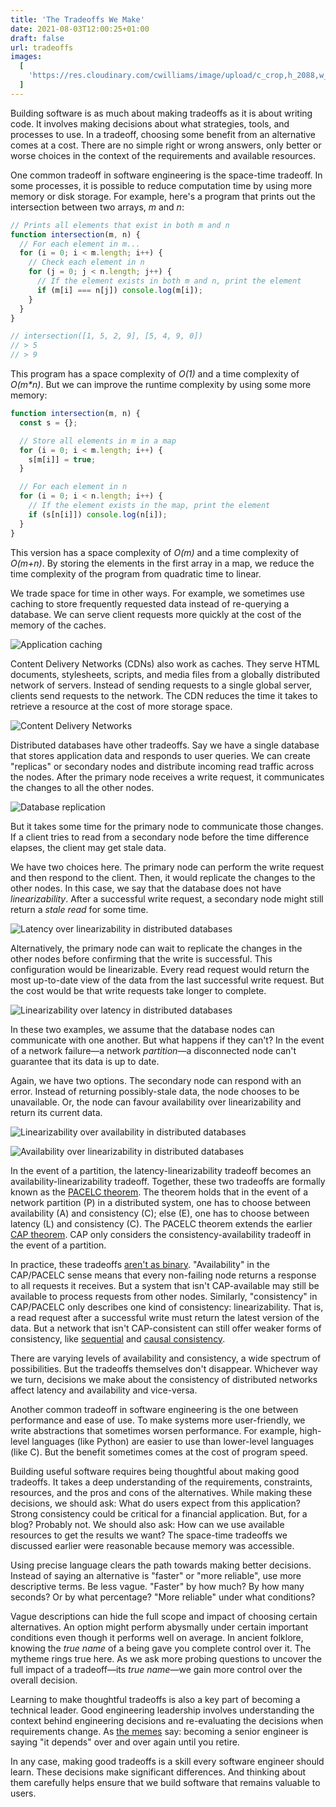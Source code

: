 ```yaml
---
title: 'The Tradeoffs We Make'
date: 2021-08-03T12:00:25+01:00
draft: false
url: tradeoffs
images:
  [
    'https://res.cloudinary.com/cwilliams/image/upload/c_crop,h_2088,w_3989,x_500,y_1100/v1628028726/Blog/elena-mozhvilo-j06gLuKK0GM-unsplash.jpg',
  ]
---
```


Building software is as much about making tradeoffs as it is about writing code. It involves making decisions about what strategies, tools, and processes to use. In a tradeoff, choosing some benefit from an alternative comes at a cost. There are no simple right or wrong answers, only better or worse choices in the context of the requirements and available resources.

One common tradeoff in software engineering is the space-time tradeoff. In some processes, it is possible to reduce computation time by using more memory or disk storage. For example, here's a program that prints out the intersection between two arrays, _m_ and _n_:

```javascript
// Prints all elements that exist in both m and n
function intersection(m, n) {
  // For each element in m...
  for (i = 0; i < m.length; i++) {
    // Check each element in n
    for (j = 0; j < n.length; j++) {
      // If the element exists in both m and n, print the element
      if (m[i] === n[j]) console.log(m[i]);
    }
  }
}

// intersection([1, 5, 2, 9], [5, 4, 9, 0])
// > 5
// > 9
```

This program has a space complexity of _O(1)_ and a time complexity of _O(m\*n)_. But we can improve the runtime complexity by using some more memory:

```javascript
function intersection(m, n) {
  const s = {};

  // Store all elements in m in a map
  for (i = 0; i < m.length; i++) {
    s[m[i]] = true;
  }

  // For each element in n
  for (i = 0; i < n.length; i++) {
    // If the element exists in the map, print the element
    if (s[n[i]]) console.log(n[i]);
  }
}
```

This version has a space complexity of _O(m)_ and a time complexity of _O(m+n)_. By storing the elements in the first array in a map, we reduce the time complexity of the program from quadratic time to linear.

We trade space for time in other ways. For example, we sometimes use caching to store frequently requested data instead of re-querying a database. We can serve client requests more quickly at the cost of the memory of the caches.

![Application caching](https://res.cloudinary.com/cwilliams/image/upload/c_scale,w_750/v1628010158/Blog/4b49a861-2d8f-4c38-9b85-9cd25e892fab.png)

Content Delivery Networks (CDNs) also work as caches. They serve HTML documents, stylesheets, scripts, and media files from a globally distributed network of servers. Instead of sending requests to a single global server, clients send requests to the network. The CDN reduces the time it takes to retrieve a resource at the cost of more storage space.

![Content Delivery Networks](https://res.cloudinary.com/cwilliams/image/upload/c_scale,w_750/v1628011384/Blog/42e81ad0-039a-4c60-98cd-257280579f86.png)

Distributed databases have other tradeoffs. Say we have a single database that stores application data and responds to user queries. We can create "replicas" or secondary nodes and distribute incoming read traffic across the nodes. After the primary node receives a write request, it communicates the changes to all the other nodes.

![Database replication](https://res.cloudinary.com/cwilliams/image/upload/c_scale,w_750/v1628011614/Blog/5361e652-778a-474d-be6e-a29c34b8cc77.png)

But it takes some time for the primary node to communicate those changes. If a client tries to read from a secondary node before the time difference elapses, the client may get stale data.

We have two choices here. The primary node can perform the write request and then respond to the client. Then, it would replicate the changes to the other nodes. In this case, we say that the database does not have _linearizability_. After a successful write request, a secondary node might still return a _stale read_ for some time.

![Latency over linearizability in distributed databases](https://res.cloudinary.com/cwilliams/image/upload/c_scale,w_750/v1628012359/Blog/78afe71c-b04e-4f93-ab9a-bfbcc055ec40.png)

Alternatively, the primary node can wait to replicate the changes in the other nodes before confirming that the write is successful. This configuration would be linearizable. Every read request would return the most up-to-date view of the data from the last successful write request. But the cost would be that write requests take longer to complete.

![Linearizability over latency in distributed databases](https://res.cloudinary.com/cwilliams/image/upload/c_scale,w_750/v1628012725/Blog/52e4e80f-4488-44fb-ae1d-d0c35d7165cf.png)

In these two examples, we assume that the database nodes can communicate with one another. But what happens if they can't? In the event of a network failure—a network _partition_—a disconnected node can't guarantee that its data is up to date.

Again, we have two options. The secondary node can respond with an error. Instead of returning possibly-stale data, the node chooses to be unavailable. Or, the node can favour availability over linearizability and return its current data.

![Linearizability over availability in distributed databases](https://res.cloudinary.com/cwilliams/image/upload/c_scale,w_750/v1628018818/Blog/2b9795e5-cb77-468c-9875-e17e92b86cc5.png)

![Availability over linearizability in distributed databases](https://res.cloudinary.com/cwilliams/image/upload/c_scale,w_750/v1628014104/Blog/51480821-42e8-4456-a59d-58fa156a8fe6.png)

In the event of a partition, the latency-linearizability tradeoff becomes an availability-linearizability tradeoff. Together, these two tradeoffs are formally known as the [PACELC theorem](https://en.wikipedia.org/wiki/PACELC_theorem). The theorem holds that in the event of a network partition (P) in a distributed system, one has to choose between availability (A) and consistency (C); else (E), one has to choose between latency (L) and consistency (C). The PACELC theorem extends the earlier [CAP theorem](https://en.wikipedia.org/wiki/CAP_theorem). CAP only considers the consistency-availability tradeoff in the event of a partition.

In practice, these tradeoffs [aren't as binary](https://martin.kleppmann.com/2015/05/11/please-stop-calling-databases-cp-or-ap.html). "Availability" in the CAP/PACELC sense means that every non-failing node returns a response to all requests it receives. But a system that isn't CAP-available may still be available to process requests from other nodes. Similarly, "consistency" in CAP/PACELC only describes one kind of consistency: linearizability. That is, a read request after a successful write must return the latest version of the data. But a network that isn't CAP-consistent can still offer weaker forms of consistency, like [sequential](https://en.wikipedia.org/wiki/Consistency_model#Sequential_consistency) and [causal consistency](https://en.wikipedia.org/wiki/Consistency_model#Causal_consistency).

There are varying levels of availability and consistency, a wide spectrum of possibilities. But the tradeoffs themselves don't disappear. Whichever way we turn, decisions we make about the consistency of distributed networks affect latency and availability and vice-versa.

Another common tradeoff in software engineering is the one between performance and ease of use. To make systems more user-friendly, we write abstractions that sometimes worsen performance. For example, high-level languages (like Python) are easier to use than lower-level languages (like C). But the benefit sometimes comes at the cost of program speed.

Building useful software requires being thoughtful about making good tradeoffs. It takes a deep understanding of the requirements, constraints, resources, and the pros and cons of the alternatives. While making these decisions, we should ask: What do users expect from this application? Strong consistency could be critical for a financial application. But, for a blog? Probably not. We should also ask: How can we use available resources to get the results we want? The space-time tradeoffs we discussed earlier were reasonable because memory was accessible.

Using precise language clears the path towards making better decisions. Instead of saying an alternative is "faster" or "more reliable", use more descriptive terms. Be less vague. "Faster" by how much? By how many seconds? Or by what percentage? "More reliable" under what conditions?

Vague descriptions can hide the full scope and impact of choosing certain alternatives. An option might perform abysmally under certain important conditions even though it performs well on average. In ancient folklore, knowing the _true name_ of a being gave you complete control over it. The mytheme rings true here. As we ask more probing questions to uncover the full impact of a tradeoff—its _true name_—we gain more control over the overall decision.

Learning to make thoughtful tradeoffs is also a key part of becoming a technical leader. Good engineering leadership involves understanding the context behind engineering decisions and re-evaluating the decisions when requirements change. As [the memes](https://twitter.com/sugarpirate_/status/1348044775887233024) say: becoming a senior engineer is saying "it depends" over and over again until you retire.

In any case, making good tradeoffs is a skill every software engineer should learn. These decisions make significant differences. And thinking about them carefully helps ensure that we build software that remains valuable to users.
